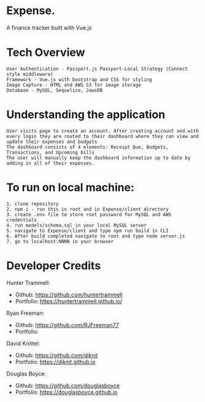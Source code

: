 # Expense.

A finance tracker built with Vue.js

# Tech Overview
    User Authentication - Passport.js Passport-Local Strategy (Connect style middleware)
    Framework - Vue.js with bootstrap and CSS for styling
    Image Capture - HTML and AWS S3 for image storage
    Database - MySQL, Sequelize, JawsDB

# Understanding the application
    User visits page to create an account. After creating account and with every login they are routed to their dashboard where they can view and update their expenses and budgets
    The dashboard consists of 4 elements: Receipt Que, Budgets, Transactions, and Upcoming bills
    The user will manually keep the dashboard information up to date by adding in all of their expenses.

# To run on local machine:

    1. clone repository
    2. npm i - run this in root and in Expense/client directory
    3. create .env file to store root password for MySQL and AWS credentials
    4. run models/schema.sql in your local MySQL server
    5. navigate to Expense/client and type npm run build in CLI
    6. After build completed navigate to root and type node server.js
    7. go to localhost:NNNN in your browser

# Developer Credits

Hunter Trammell:
- Github: https://github.com/huntertrammell
- Portfolio: https://huntertrammell.github.io/

Ryan Freeman:
- Github: https://github.com/RJFreeman77
- Portfolio: 

David Knittel:
- Github: https://github.com/djknit
- Portfolio: https://djknit.github.io

Douglas Boyce:
- Github: https://github.com/douglasboyce
- Portfolio: https://douglasboyce.github.io
